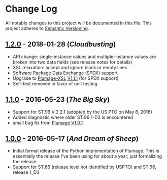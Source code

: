 # Change Log
All notable changes to this project will be documented in this file.
This project adheres to [Semantic Versioning](http://semver.org/).

## [1.2.0](https://github.com/codingatty/Plumage-py/releases/tag/V1.2.0) - 2018-01-28 (*Cloudbusting*)
- API change: single-instance values and multiple-instance values are broken into two data fields (see release notes for details)
- XSL relaxation: accept and ignore blank or empty lines
- [Software Package Data Exchange](https://spdx.org/) (SPDX) support
- Upgrade to [Plumage-XSL](https://github.com/codingatty/Plumage) [V1.1.1](https://github.com/codingatty/Plumage/releases/tag/V1.1.1) (for SPDX support)
- Self-test removed in favor of unit testing

## [1.1.0](https://github.com/codingatty/Plumage-py/releases/tag/V1.1.0) - 2016-05-23 (*The Big Sky*)
- Support for ST.96 V 2.2.1 (adopted by the US PTO on May 6, 2016)
- Added diagnostic where older ST.96 1-D3 is encountered
- small bug fix from [Plumage V1.0.1](https://github.com/codingatty/Plumage/releases/tag/V1.0.1)

## [1.0.0](https://github.com/codingatty/Plumage-py/releases/tag/V1.0.0) - 2016-05-17 (*And Dream of Sheep*)
- Initial formal release of the Python implementation of Plumage. This is essentially the release I've been using for about a year; just formalizing the release.
- Support for ST.66 (release level not identified by USPTO) and ST.96, release 1_D3 
